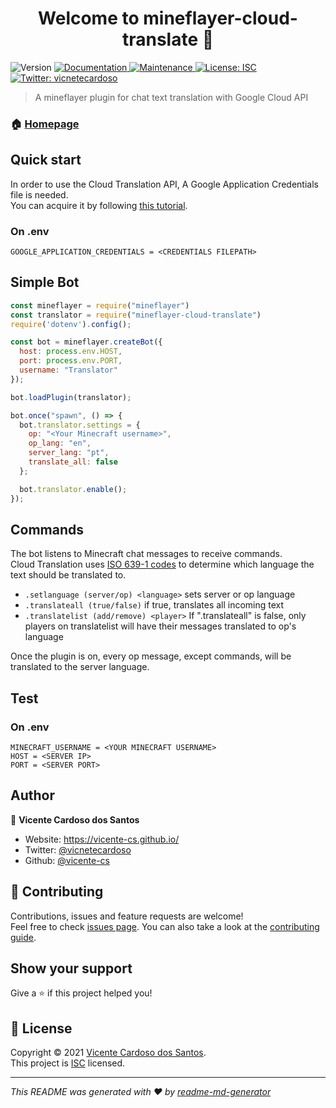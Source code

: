 <h1 align="center">Welcome to mineflayer-cloud-translate 👋</h1>
<p>
  <img alt="Version" src="https://img.shields.io/badge/version-1.0.0-blue.svg?cacheSeconds=2592000" />
  <a href="https://github.com/vicente-cs/mineflayer-cloud-translate#readme" target="_blank">
    <img alt="Documentation" src="https://img.shields.io/badge/documentation-yes-brightgreen.svg" />
  </a>
  <a href="https://github.com/vicente-cs/mineflayer-cloud-translate/graphs/commit-activity" target="_blank">
    <img alt="Maintenance" src="https://img.shields.io/badge/Maintained%3F-yes-green.svg" />
  </a>
  <a href="https://github.com/vicente-cs/mineflayer-cloud-translate/blob/master/LICENSE" target="_blank">
    <img alt="License: ISC" src="https://img.shields.io/github/license/vicente-cs/mineflayer-cloud-translate" />
  </a>
  <a href="https://twitter.com/vicnetecardoso" target="_blank">
    <img alt="Twitter: vicnetecardoso" src="https://img.shields.io/twitter/follow/vicnetecardoso.svg?style=social" />
  </a>
</p>

> A mineflayer plugin for chat text translation with Google Cloud API

### 🏠 [Homepage](https://github.com/vicente-cs/mineflayer-cloud-translate#readme)

## Quick start

In order to use the Cloud Translation API, A Google Application Credentials file is needed.<br/>
You can acquire it by following [this tutorial](https://cloud.google.com/translate/docs/setup).

### On .env

```
GOOGLE_APPLICATION_CREDENTIALS = <CREDENTIALS FILEPATH>
```

## Simple Bot

```js
const mineflayer = require("mineflayer")
const translator = require("mineflayer-cloud-translate")
require('dotenv').config();

const bot = mineflayer.createBot({
  host: process.env.HOST,
  port: process.env.PORT,
  username: "Translator"
});

bot.loadPlugin(translator);

bot.once("spawn", () => {
  bot.translator.settings = {
    op: "<Your Minecraft username>",
    op_lang: "en", 
    server_lang: "pt", 
    translate_all: false
  };

  bot.translator.enable();
});
```

## Commands

The bot listens to Minecraft chat messages to receive commands.<br/>
Cloud Translation uses [ISO 639-1 codes](https://en.wikipedia.org/wiki/List_of_ISO_639-1_codes) to determine which language the text should be translated to.

- `.setlanguage (server/op) <language>` sets server or op language
- `.translateall (true/false)` if true, translates all incoming text
- `.translatelist (add/remove) <player>` If ".translateall" is false, only players on translatelist will have their messages translated to op's language

Once the plugin is on, every op message, except commands, will be translated to the server language.

## Test

### On .env

```
MINECRAFT_USERNAME = <YOUR MINECRAFT USERNAME>
HOST = <SERVER IP>
PORT = <SERVER PORT>
```

## Author

👤 **Vicente Cardoso dos Santos**

* Website: https://vicente-cs.github.io/
* Twitter: [@vicnetecardoso](https://twitter.com/vicnetecardoso)
* Github: [@vicente-cs](https://github.com/vicente-cs)

## 🤝 Contributing

Contributions, issues and feature requests are welcome!<br />Feel free to check [issues page](https://github.com/vicente-cs/mineflayer-cloud-translate/issues). You can also take a look at the [contributing guide](https://github.com/vicente-cs/mineflayer-cloud-translate/blob/master/CONTRIBUTING.md).

## Show your support

Give a ⭐️ if this project helped you!

## 📝 License

Copyright © 2021 [Vicente Cardoso dos Santos](https://github.com/vicente-cs).<br />
This project is [ISC](https://github.com/vicente-cs/mineflayer-cloud-translate/blob/master/LICENSE) licensed.

***
_This README was generated with ❤️ by [readme-md-generator](https://github.com/kefranabg/readme-md-generator)_
